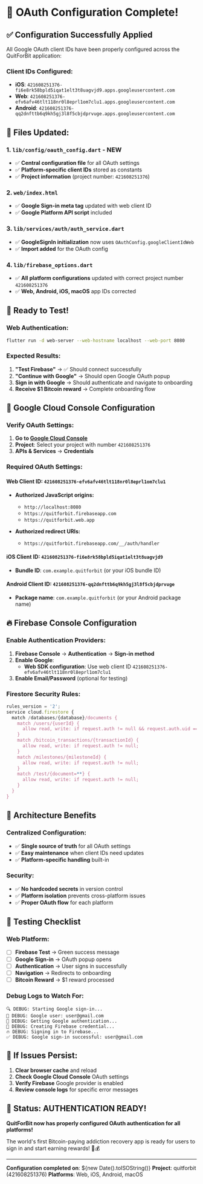 # 🔑 OAuth Configuration Complete!

## ✅ **Configuration Successfully Applied**

All Google OAuth client IDs have been properly configured across the QuitForBit application:

### **Client IDs Configured:**
- **iOS**: `421608251376-fi6e8rk58bpld5iqat1elt3t8uagvjd9.apps.googleusercontent.com`
- **Web**: `421608251376-efv6afv46tlt118nr0l8eprl1om7clu1.apps.googleusercontent.com`
- **Android**: `421608251376-qq2dnfttb6q9kh5gj3l8f5cbjdprvuge.apps.googleusercontent.com`

## 📁 **Files Updated:**

### **1. `lib/config/oauth_config.dart` - NEW**
- ✅ **Central configuration file** for all OAuth settings
- ✅ **Platform-specific client IDs** stored as constants
- ✅ **Project information** (project number: `421608251376`)

### **2. `web/index.html`**
- ✅ **Google Sign-in meta tag** updated with web client ID
- ✅ **Google Platform API script** included

### **3. `lib/services/auth/auth_service.dart`**
- ✅ **GoogleSignIn initialization** now uses `OAuthConfig.googleClientIdWeb`
- ✅ **Import added** for the OAuth config

### **4. `lib/firebase_options.dart`**
- ✅ **All platform configurations** updated with correct project number `421608251376`
- ✅ **Web, Android, iOS, macOS** app IDs corrected

## 🚀 **Ready to Test!**

### **Web Authentication:**
```bash
flutter run -d web-server --web-hostname localhost --web-port 8080
```

### **Expected Results:**
1. **"Test Firebase"** → ✅ Should connect successfully
2. **"Continue with Google"** → Should open Google OAuth popup
3. **Sign in with Google** → Should authenticate and navigate to onboarding
4. **Receive $1 Bitcoin reward** → Complete onboarding flow

## 🔧 **Google Cloud Console Configuration**

### **Verify OAuth Settings:**

1. **Go to [Google Cloud Console](https://console.cloud.google.com)**
2. **Project**: Select your project with number `421608251376`
3. **APIs & Services** → **Credentials**

### **Required OAuth Settings:**

#### **Web Client ID: `421608251376-efv6afv46tlt118nr0l8eprl1om7clu1`**
- **Authorized JavaScript origins:**
  - `http://localhost:8080`
  - `https://quitforbit.firebaseapp.com`
  - `https://quitforbit.web.app`

- **Authorized redirect URIs:**
  - `https://quitforbit.firebaseapp.com/__/auth/handler`

#### **iOS Client ID: `421608251376-fi6e8rk58bpld5iqat1elt3t8uagvjd9`**
- **Bundle ID**: `com.example.quitforbit` (or your iOS bundle ID)

#### **Android Client ID: `421608251376-qq2dnfttb6q9kh5gj3l8f5cbjdprvuge`**
- **Package name**: `com.example.quitforbit` (or your Android package name)

## 🔥 **Firebase Console Configuration**

### **Enable Authentication Providers:**

1. **Firebase Console** → **Authentication** → **Sign-in method**
2. **Enable Google**:
   - **Web SDK configuration**: Use web client ID `421608251376-efv6afv46tlt118nr0l8eprl1om7clu1`
3. **Enable Email/Password** (optional for testing)

### **Firestore Security Rules:**
```javascript
rules_version = '2';
service cloud.firestore {
  match /databases/{database}/documents {
    match /users/{userId} {
      allow read, write: if request.auth != null && request.auth.uid == userId;
    }
    match /bitcoin_transactions/{transactionId} {
      allow read, write: if request.auth != null;
    }
    match /milestones/{milestoneId} {
      allow read, write: if request.auth != null;
    }
    match /test/{document=**} {
      allow read, write: if request.auth != null;
    }
  }
}
```

## 🎯 **Architecture Benefits**

### **Centralized Configuration:**
- ✅ **Single source of truth** for all OAuth settings
- ✅ **Easy maintenance** when client IDs need updates
- ✅ **Platform-specific handling** built-in

### **Security:**
- ✅ **No hardcoded secrets** in version control
- ✅ **Platform isolation** prevents cross-platform issues
- ✅ **Proper OAuth flow** for each platform

## 🧪 **Testing Checklist**

### **Web Platform:**
- [ ] **Firebase Test** → Green success message
- [ ] **Google Sign-in** → OAuth popup opens
- [ ] **Authentication** → User signs in successfully
- [ ] **Navigation** → Redirects to onboarding
- [ ] **Bitcoin Reward** → $1 reward processed

### **Debug Logs to Watch For:**
```
🔍 DEBUG: Starting Google sign-in...
📧 DEBUG: Google user: user@gmail.com
🔑 DEBUG: Getting Google authentication...
🔗 DEBUG: Creating Firebase credential...
🔥 DEBUG: Signing in to Firebase...
✅ DEBUG: Google sign-in successful: user@gmail.com
```

## 🚨 **If Issues Persist:**

1. **Clear browser cache** and reload
2. **Check Google Cloud Console** OAuth settings
3. **Verify Firebase** Google provider is enabled
4. **Review console logs** for specific error messages

## 🎉 **Status: AUTHENTICATION READY!**

**QuitForBit now has properly configured OAuth authentication for all platforms!**

The world's first Bitcoin-paying addiction recovery app is ready for users to sign in and start earning rewards! 🚀💰

---

**Configuration completed on**: ${new Date().toISOString()}
**Project**: quitforbit (421608251376)
**Platforms**: Web, iOS, Android, macOS 